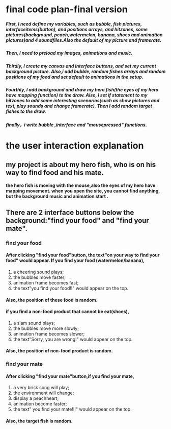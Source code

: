 
# final code plan-final version


##### First, I need define my variables, such as bubble, fish pictures, interfaceitems(button), and positions arrays, and hitzones, some pictures(background, peach,watermelon, banana, shoes and animation pictures)and 4 soundfiles.Also the default of my picture and framerate.

##### Then, I need to preload my images, animations and music.

##### Thirdly, I create my canvas and interface buttons, and set my current background picture. Also,i add bubble, random fishes arrays and random positions of my food and set default to animations in the setup.

##### Fourthly, I add background and draw my hero fish(the eyes of my hero have mapping function) to the draw. Also, I set if statement to my hitzones to add some interesting scenarios(such as show pictures and text, play sounds and change framerate). Then I add random target fishes to the draw.
##### finally，i write bubble ,interface and "mousepressed" functions.

# the user interaction explanation
## my project is about my hero fish, who is on his way to find food and his mate.
#### the hero fish is moving with the mouse,also the eyes of my hero have mapping movement. when you open the site, you cannot find anything, but the background music and animation start .
## There are 2 interface buttons below the background:"find your food" and "find your mate".
### find your food
#### After clicking "find your food"button, the text"on your way to find your food" would appear. If you find your food (watermelon/banana),
1. a cheering sound plays;
2. the bubbles move faster;
3. animation frame becomes fast;
4. the text"you find your food!!" would appear on the top.
#### Also, the position of these food is random.

#### if you find a non-food product that cannot be eat(shoes),
1. a slam sound plays;
2. the bubbles move more slowly;
3. animation frame becomes slower;
4. the text"Sorry, you are wrong!" would appear on the top.
#### Also, the position of non-food product is random.

### find your mate
#### After clicking "find your mate"button,if you find your mate,
1. a very brisk song will play; 
2. the environment will change;
3. display a peachheart;
4. animation become faster;
5.  the text" you find your mate!!!" would appear on the top.
#### Also, the target fish is random.


